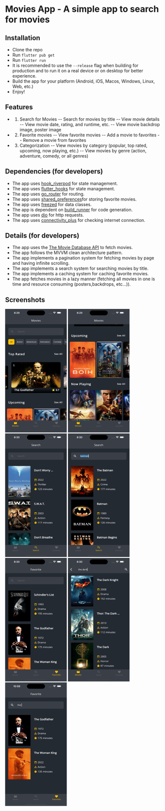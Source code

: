 # Movies App - A simple app to search for movies

## Installation

- Clone the repo
- Run `flutter pub get`
- Run `flutter run`
- It is recommended to use the `--release` flag when building for production and to run it on a real device or on desktop for better experience.
- Build the app for your platform (Android, iOS, Macos, Windows, Linux, Web, etc.)
- Enjoy!

## Features

- 1. Search for Movies
     -- Search for movies by title
     -- View movie details
     -- View movie date, rating, and runtime, etc.
     -- View movie backdrop image, poster image
- 2. Favorite movies
     -- View favorite movies
     -- Add a movie to favorites
     -- Remove a movie from favorites
- 3. Categorization
     -- View movies by category (popular, top rated, upcoming, now playing, etc.)
     -- View movies by genre (action, adventure, comedy, or all genres)

## Dependencies (for developers)

- The app uses [hook_riverpod](https://pub.dev/packages/hooks_riverpod) for state management.
- The app uses [flutter_hooks](https://pub.dev/packages/flutter_hooks) for state management.
- The app uses [go_router](https://pub.dev/packages/go_router) for routing.
- The app uses [shared_preferences](https://pub.dev/packages/shared_preferences)for storing favorite movies.
- The app uses [freezed](https://pub.dev/packages/freezed) for data classes.
- The app is dependent on [build_runner](https://pub.dev/packages/build_runner) for code generation.
- The app uses [dio](https://pub.dev/packages/dio) for http requests.
- The app uses [connectivity_plus](https://pub.dev/packages/connectivity_plus) for checking internet connection.

## Details (for developers)

- The app uses the [The Movie Database API](https://developers.themoviedb.org/3/getting-started/introduction) to fetch movies.
- The app follows the MVVM clean architecture pattern.
- The app implements a pagination system for fetching movies by page and having infinite scrolling.
- The app implements a search system for searching movies by title.
- The app implements a caching system for caching favorite movies.
- The app fetches movies in a lazy manner (fetching all movies in one is time and resource consuming (posters,backdrops, etc...)).

## Screenshots

<img src="./screenshots/Simulator%20Screen%20Shot%20-%20iPhone%2014%20Pro%20Max%20-%202022-12-22%20at%2008.29.47.png" width="200" height="400"> 
<img src="./screenshots/Simulator%20Screen%20Shot%20-%20iPhone%2014%20Pro%20Max%20-%202022-12-22%20at%2008.29.52.png" width="200" height="400"> <img src="./screenshots/Simulator%20Screen%20Shot%20-%20iPhone%2014%20Pro%20Max%20-%202022-12-22%20at%2008.30.00.png" width="200" height="400"> <img src="./screenshots/Simulator%20Screen%20Shot%20-%20iPhone%2014%20Pro%20Max%20-%202022-12-22%20at%2008.30.13.png" width="200" height="400"> <img src="./screenshots/Simulator%20Screen%20Shot%20-%20iPhone%2014%20Pro%20Max%20-%202022-12-22%20at%2008.30.21.png" width="200" height="400"> <img src="./screenshots/Simulator%20Screen%20Shot%20-%20iPhone%2014%20Pro%20Max%20-%202022-12-22%20at%2008.30.32.png" width="200" height="400"> <img src="./screenshots/Simulator%20Screen%20Shot%20-%20iPhone%2014%20Pro%20Max%20-%202022-12-22%20at%2010.59.28.png" width="200" height="400">
